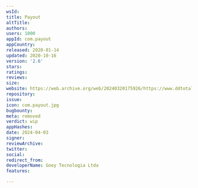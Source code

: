 ```yaml
---
wsId: 
title: Payout
altTitle: 
authors: 
users: 1000
appId: com.payout
appCountry: 
released: 2020-01-14
updated: 2020-10-16
version: '2.6'
stars: 
ratings: 
reviews: 
size: 
website: https://web.archive.org/web/20240320175926/https://www.ddtotal.com.br/
repository: 
issue: 
icon: com.payout.jpg
bugbounty: 
meta: removed
verdict: wip
appHashes: 
date: 2024-04-03
signer: 
reviewArchive: 
twitter: 
social: 
redirect_from: 
developerName: Goey Tecnologia Ltda
features: 

---
```


